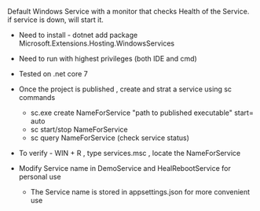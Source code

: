 Default Windows Service with a monitor that checks Health of the Service. if service is down, will start it.
* Need to install - dotnet add package Microsoft.Extensions.Hosting.WindowsServices
* Need to run with highest privileges (both IDE and cmd)
* Tested on .net core 7
* Once the project is published , create and strat a service using sc commands
  - sc.exe create NameForService "path to published executable" start= auto
  - sc start/stop NameForService
  - sc query NameForService (check service status)

* To verify - WIN + R , type services.msc , locate the NameForService
* Modify Service name in DemoService and HealRebootService for personal use
  - The Service name is stored in appsettings.json for more convenient use
